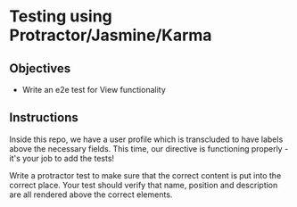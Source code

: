 # Testing using Protractor/Jasmine/Karma

## Objectives

- Write an e2e test for View functionality

## Instructions

Inside this repo, we have a user profile which is transcluded to have labels above the necessary fields. This time, our directive is functioning properly - it's your job to add the tests!

Write a protractor test to make sure that the correct content is put into the correct place. Your test should verify that name, position and description are all rendered above the correct elements.
